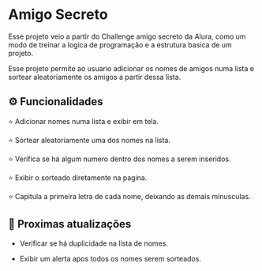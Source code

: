 
# Amigo Secreto

Esse projeto veio a partir do Challenge amigo secreto da Alura, como um modo de treinar a logica de programação e a estrutura basica de um projeto.

Esse projeto permite ao usuario adicionar os nomes de amigos numa lista e sortear aleatoriamente os amigos a partir dessa lista.


## :gear: Funcionalidades

:star: Adicionar nomes numa lista e exibir em tela.

 :star: Sortear aleatoriamente uma dos nomes na lista.

 :star: Verifica se há algum numero dentro dos nomes a serem inseridos.

 :star: Exibir o sorteado diretamente na pagina.

 :star: Capitula a primeira letra de cada nome, deixando as demais minusculas.
 
## :sparkler: Proximas atualizações

- Verificar se há duplicidade na lista de nomes.

- Exibir um alerta apos todos os nomes serem sorteados.
